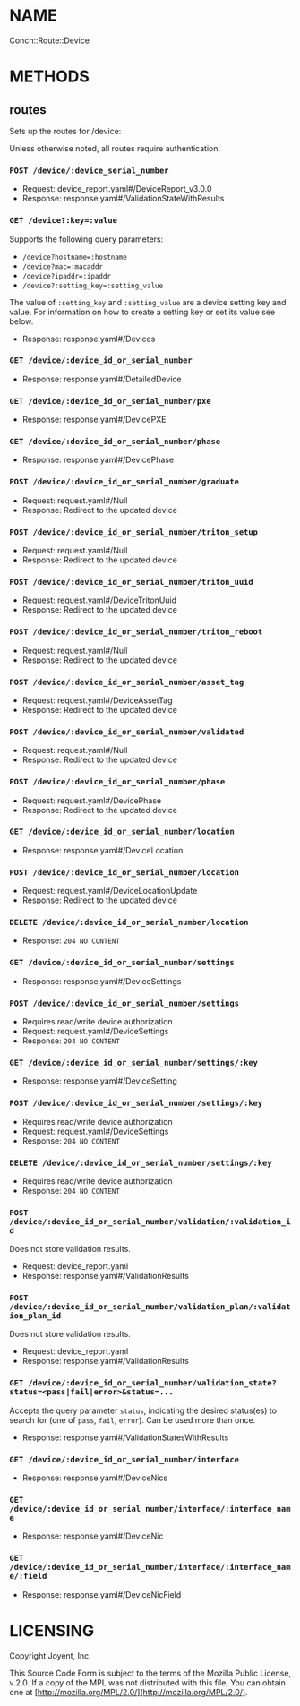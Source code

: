 # NAME

Conch::Route::Device

# METHODS

## routes

Sets up the routes for /device:

Unless otherwise noted, all routes require authentication.

### `POST /device/:device_serial_number`

- Request: device\_report.yaml#/DeviceReport\_v3.0.0
- Response: response.yaml#/ValidationStateWithResults

### `GET /device?:key=:value`

Supports the following query parameters:

- `/device?hostname=:hostname`
- `/device?mac=:macaddr`
- `/device?ipaddr=:ipaddr`
- `/device?:setting_key=:setting_value`

The value of `:setting_key` and `:setting_value` are a device setting key and
value. For information on how to create a setting key or set its value see
below.

- Response: response.yaml#/Devices

### `GET /device/:device_id_or_serial_number`

- Response: response.yaml#/DetailedDevice

### `GET /device/:device_id_or_serial_number/pxe`

- Response: response.yaml#/DevicePXE

### `GET /device/:device_id_or_serial_number/phase`

- Response: response.yaml#/DevicePhase

### `POST /device/:device_id_or_serial_number/graduate`

- Request: request.yaml#/Null
- Response: Redirect to the updated device

### `POST /device/:device_id_or_serial_number/triton_setup`

- Request: request.yaml#/Null
- Response: Redirect to the updated device

### `POST /device/:device_id_or_serial_number/triton_uuid`

- Request: request.yaml#/DeviceTritonUuid
- Response: Redirect to the updated device

### `POST /device/:device_id_or_serial_number/triton_reboot`

- Request: request.yaml#/Null
- Response: Redirect to the updated device

### `POST /device/:device_id_or_serial_number/asset_tag`

- Request: request.yaml#/DeviceAssetTag
- Response: Redirect to the updated device

### `POST /device/:device_id_or_serial_number/validated`

- Request: request.yaml#/Null
- Response: Redirect to the updated device

### `POST /device/:device_id_or_serial_number/phase`

- Request: request.yaml#/DevicePhase
- Response: Redirect to the updated device

### `GET /device/:device_id_or_serial_number/location`

- Response: response.yaml#/DeviceLocation

### `POST /device/:device_id_or_serial_number/location`

- Request: request.yaml#/DeviceLocationUpdate
- Response: Redirect to the updated device

### `DELETE /device/:device_id_or_serial_number/location`

- Response: `204 NO CONTENT`

### `GET /device/:device_id_or_serial_number/settings`

- Response: response.yaml#/DeviceSettings

### `POST /device/:device_id_or_serial_number/settings`

- Requires read/write device authorization
- Request: request.yaml#/DeviceSettings
- Response: `204 NO CONTENT`

### `GET /device/:device_id_or_serial_number/settings/:key`

- Response: response.yaml#/DeviceSetting

### `POST /device/:device_id_or_serial_number/settings/:key`

- Requires read/write device authorization
- Request: request.yaml#/DeviceSettings
- Response: `204 NO CONTENT`

### `DELETE /device/:device_id_or_serial_number/settings/:key`

- Requires read/write device authorization
- Response: `204 NO CONTENT`

### `POST /device/:device_id_or_serial_number/validation/:validation_id`

Does not store validation results.

- Request: device\_report.yaml
- Response: response.yaml#/ValidationResults

### `POST /device/:device_id_or_serial_number/validation_plan/:validation_plan_id`

Does not store validation results.

- Request: device\_report.yaml
- Response: response.yaml#/ValidationResults

### `GET /device/:device_id_or_serial_number/validation_state?status=<pass|fail|error>&status=...`

Accepts the query parameter `status`, indicating the desired status(es)
to search for (one of `pass`, `fail`, `error`). Can be used more than once.

- Response: response.yaml#/ValidationStatesWithResults

### `GET /device/:device_id_or_serial_number/interface`

- Response: response.yaml#/DeviceNics

### `GET /device/:device_id_or_serial_number/interface/:interface_name`

- Response: response.yaml#/DeviceNic

### `GET /device/:device_id_or_serial_number/interface/:interface_name/:field`

- Response: response.yaml#/DeviceNicField

# LICENSING

Copyright Joyent, Inc.

This Source Code Form is subject to the terms of the Mozilla Public License,
v.2.0. If a copy of the MPL was not distributed with this file, You can obtain
one at [http://mozilla.org/MPL/2.0/](http://mozilla.org/MPL/2.0/).
